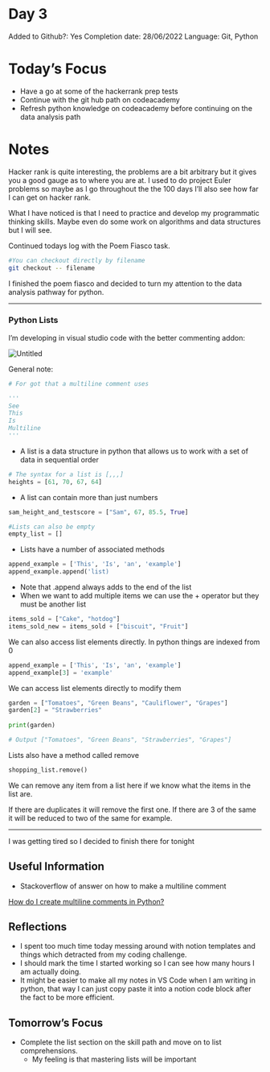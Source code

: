 # Day 3

Added to Github?: Yes
Completion date: 28/06/2022
Language: Git, Python

# Today’s Focus

- Have a go at some of the hackerrank prep tests
- Continue with the git hub path on codeacademy
- Refresh python knowledge on codeacademy before continuing on the data analysis path

# Notes

Hacker rank is quite interesting, the problems are a bit arbitrary but it gives you a good gauge as to where you are at. I used to do project Euler problems so maybe as I go throughout the the 100 days I’ll also see how far I can get on hacker rank.

What I have noticed is that I need to practice and develop my programmatic thinking skills. Maybe even do some work on algorithms and data structures but I will see.

Continued todays log with the Poem Fiasco task.

```bash
#You can checkout directly by filename
git checkout -- filename
```

I finished the poem fiasco and decided to turn my attention to the data analysis pathway for python.

---

### Python Lists

I’m developing in visual studio code with the better commenting addon:

![Untitled](Day%203%20a3ec206b728f4c45b95b6763e6e1c819/Untitled.png)

General note:

```python
# For got that a multiline comment uses 

'''
See
This
Is 
Multiline
'''
```

- A list is a data structure in python that allows us to work with a set of data in sequential order

```python
# The syntax for a list is [,,,]
heights = [61, 70, 67, 64]
```

- A list can contain more than just numbers

```python
sam_height_and_testscore = ["Sam", 67, 85.5, True]

#Lists can also be empty
empty_list = []
```

- Lists have a number of associated methods

```python
append_example = ['This', 'Is', 'an', 'example']
append_example.append('list)
```

- Note that .append always adds to the end of the list
- When we want to add multiple items we can use the + operator but they must be another list

```python
items_sold = ["Cake", "hotdog"]
items_sold_new = items_sold + ["biscuit", "Fruit"]
```

We can also access list elements directly. In python things are indexed from 0

```python
append_example = ['This', 'Is', 'an', 'example']
append_example[3] = 'example'
```

We can access list elements directly  to modify them

```python
garden = ["Tomatoes", "Green Beans", "Cauliflower", "Grapes"]
garden[2] = "Strawberries"
 
print(garden)

# Output ["Tomatoes", "Green Beans", "Strawberries", "Grapes"]
```

Lists also have a method called remove

```python
shopping_list.remove()
```

We can remove any item from a list here if we know what the items in the list are.

If there are duplicates it will remove the first one. If there are 3 of the same it will be reduced to two of the same for example.

---

I was getting tired so I decided to finish there for tonight

## Useful Information

- Stackoverflow of answer on how to make a multiline comment

[How do I create multiline comments in Python?](https://stackoverflow.com/questions/7696924/how-do-i-create-multiline-comments-in-python)

## Reflections

- I spent too much time today messing around with notion templates and things which detracted from my coding challenge.
- I should mark the time I started working so I can see how many hours I am actually doing.
- It might be easier to make all my notes in VS Code when I am writing in python, that way I can just copy paste it into a notion code block after the fact to be more efficient.

## Tomorrow’s Focus

- Complete the list section on the skill path and move on to list comprehensions.
    - My feeling is that mastering lists will be important